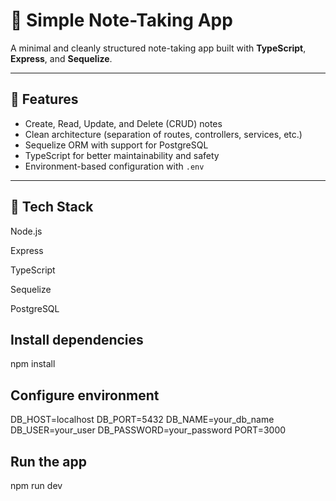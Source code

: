 # 📝 Simple Note-Taking App

A minimal and cleanly structured note-taking app built with **TypeScript**, **Express**, and **Sequelize**.

---

## 🚀 Features

- Create, Read, Update, and Delete (CRUD) notes
- Clean architecture (separation of routes, controllers, services, etc.)
- Sequelize ORM with support for PostgreSQL
- TypeScript for better maintainability and safety
- Environment-based configuration with `.env`

---


## 📌 Tech Stack

Node.js

Express

TypeScript

Sequelize

PostgreSQL


## Install dependencies

npm install


## Configure environment

DB_HOST=localhost
DB_PORT=5432
DB_NAME=your_db_name
DB_USER=your_user
DB_PASSWORD=your_password
PORT=3000


## Run the app

npm run dev
